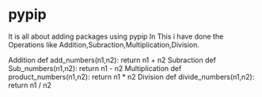 # pypip
It is all about adding packages using pypip
In This i have done the Operations like Addition,Subraction,Multiplication,Division.

Addition
 def add_numbers(n1,n2):
    return n1 + n2
Subraction 
def Sub_numbers(n1,n2):
    return n1 - n2
Multiplication
def product_numbers(n1,n2):
    return n1 * n2
Division
def divide_numbers(n1,n2):
    return n1 / n2



